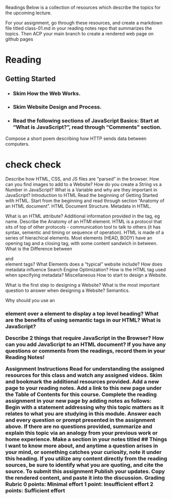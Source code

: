 





Readings
Below is a collection of resources which describe the topics for the upcoming lecture.

For your assignment, go through these resources, and create a markdown file titled class-01.md in your reading notes repo that summarizes the topics. Then ACP your main branch to create a rendered web page on github pages

# Reading

## Getting Started

+ ### Skim How the Web Works.

+ ### Skim Website Design and Process.

+ ### Read the following sections of JavaScript Basics: Start at “What is JavaScript?”, read through “Comments” section.

Compose a short poem describing how HTTP sends data between computers.
# check check 
Describe how HTML, CSS, and JS files are “parsed” in the browser.
How can you find images to add to a Website?
How do you create a String vs a Number in JavaScript?
What is a Variable and why are they important in JavaScript?
Introduction to HTML
Read the beginning of Getting Started with HTML. Start from the beginning and read through section “Anatomy of an HTML document”.
HTML Document Structure.
Metadata in HTML.

What is an HTML attribute? Additional information provided in the tag, eg name.
Describe the Anatomy of an HTMl element. HTML is a protocol that sits of top of other protocols - communication tool to talk to others (it has syntax, sementic and timing or sequence of operation). HTML is made of a series of hierachical elements. Most elements (HEAD, BODY) have an opening tag and a closing tag, with some content sandwich in between. 
What is the Difference between <article> and <section> element tags?
What Elements does a “typical” website include?
How does metadata influence Search Engine Optimization?
How is the <meta> HTML tag used when specifying metadata?
Miscellaneous
How to start to design a Website.

What is the first step to designing a Website?
What is the most important question to answer when designing a Website?
Semantics.

Why should you use an <h1> element over a <span> element to display a top level heading?
What are the benefits of using semantic tags in our HTML?
What is JavaScript?

Describe 2 things that require JavaScript in the Browser?
How can you add JavaScript to an HTML document?
If you have any questions or comments from the readings, record them in your Reading Notes!


Assignment Instructions
Read for understanding the assigned resources for this class and watch any assigned videos.
Skim and bookmark the additional resources provided.
Add a new page to your reading notes.
Add a link to this new page under the Table of Contents for this course.
Complete the reading assignment in your new page by adding notes as follows:
Begin with a statement addressing why this topic matters as it relates to what you are studying in this module.
Answer each and every question or prompt presented in the assignment above.
If there are no questions provided, summarize and explain this topic via an analogy from your previous work or home experience.
Make a section in your notes titled ## Things I want to know more about, and anytime a question arises in your mind, or something catches your curiosity, note it under this heading.
If you utilize any content directly from the reading sources, be sure to identify what you are quoting, and cite the source.
To submit this assignment
Publish your updates.
Copy the rendered content, and paste it into the discussion.
Grading Rubric
0 points: Minimal effort
1 point: Insufficient effort
2 points: Sufficient effort